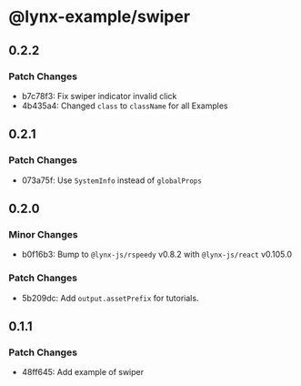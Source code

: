 # @lynx-example/swiper

## 0.2.2

### Patch Changes

- b7c78f3: Fix swiper indicator invalid click
- 4b435a4: Changed `class` to `className` for all Examples

## 0.2.1

### Patch Changes

- 073a75f: Use `SystemInfo` instead of `globalProps`

## 0.2.0

### Minor Changes

- b0f16b3: Bump to `@lynx-js/rspeedy` v0.8.2 with `@lynx-js/react` v0.105.0

### Patch Changes

- 5b209dc: Add `output.assetPrefix` for tutorials.

## 0.1.1

### Patch Changes

- 48ff645: Add example of swiper
